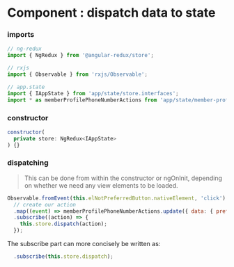 Component : dispatch data to state
===

### imports

```javascript
// ng-redux
import { NgRedux } from '@angular-redux/store';

// rxjs
import { Observable } from 'rxjs/Observable';

// app.state
import { IAppState } from 'app/state/store.interfaces';
import * as memberProfilePhoneNumberActions from 'app/state/member-profile-phone-number/member-profile-phone-number.actions';
```

### constructor

```javascript
constructor(
  private store: NgRedux<IAppState>
) {}
```

### dispatching

> This can be done from within the constructor or ngOnInit, depending on whether we need any view elements to be loaded.

```javascript
Observable.fromEvent(this.elNotPreferredButton.nativeElement, 'click')
  // create our action
  .map((event) => memberProfilePhoneNumberActions.update({ data: { preferred: false }}))
  .subscribe((action) => {
    this.store.dispatch(action);
  });
```

The subscribe part can more concisely be written as:

```javascript  
  .subscribe(this.store.dispatch);
```
